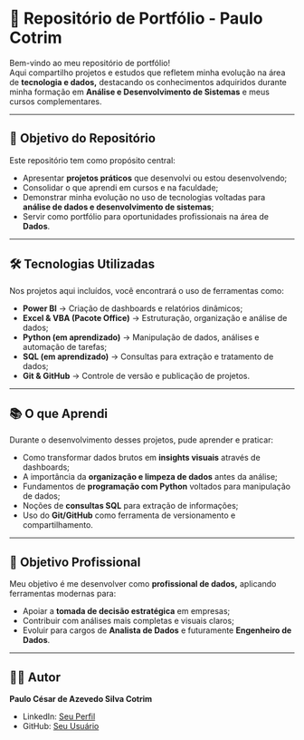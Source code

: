 # 📂 Repositório de Portfólio - Paulo Cotrim  

Bem-vindo ao meu repositório de portfólio!  
Aqui compartilho projetos e estudos que refletem minha evolução na área de **tecnologia e dados,** destacando os conhecimentos adquiridos durante minha formação em **Análise e Desenvolvimento de Sistemas** e meus cursos complementares.  

---

## 📖 Objetivo do Repositório
Este repositório tem como propósito central:  
- Apresentar **projetos práticos** que desenvolvi ou estou desenvolvendo;  
- Consolidar o que aprendi em cursos e na faculdade;  
- Demonstrar minha evolução no uso de tecnologias voltadas para **análise de dados e desenvolvimento de sistemas**;  
- Servir como portfólio para oportunidades profissionais na área de **Dados**.  

---

## 🛠 Tecnologias Utilizadas
Nos projetos aqui incluídos, você encontrará o uso de ferramentas como:  

- **Power BI** → Criação de dashboards e relatórios dinâmicos;  
- **Excel & VBA (Pacote Office)** → Estruturação, organização e análise de dados;  
- **Python (em aprendizado)** → Manipulação de dados, análises e automação de tarefas;  
- **SQL (em aprendizado)** → Consultas para extração e tratamento de dados;  
- **Git & GitHub** → Controle de versão e publicação de projetos.  

---

## 📚 O que Aprendi
Durante o desenvolvimento desses projetos, pude aprender e praticar:  

- Como transformar dados brutos em **insights visuais** através de dashboards;  
- A importância da **organização e limpeza de dados** antes da análise;  
- Fundamentos de **programação com Python** voltados para manipulação de dados;  
- Noções de **consultas SQL** para extração de informações;  
- Uso do **Git/GitHub** como ferramenta de versionamento e compartilhamento.  

---


## 🎯 Objetivo Profissional
Meu objetivo é me desenvolver como **profissional de dados,** aplicando ferramentas modernas para:  
- Apoiar a **tomada de decisão estratégica** em empresas;  
- Contribuir com análises mais completas e visuais claros;  
- Evoluir para cargos de **Analista de Dados** e futuramente **Engenheiro de Dados**.  

---

## 👨‍💻 Autor
**Paulo César de Azevedo Silva Cotrim**  

- LinkedIn: [Seu Perfil](https://www.linkedin.com/public-profile/settings?trk=d_flagship3_profile_self_view_public_profile)
- GitHub: [Seu Usuário](https://github.com/paulorj33)
